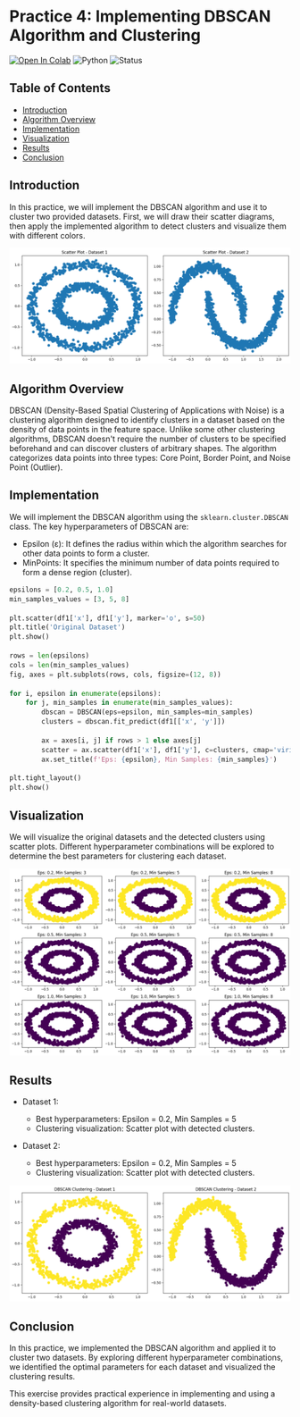 # Practice 4: Implementing DBSCAN Algorithm and Clustering

[![Open In Colab](https://colab.research.google.com/assets/colab-badge.svg)](https://colab.research.google.com/drive/1khfC6_ZHTRYTqvwQHdgDw1VlAWJmHGCY?usp=sharing)
![Python](https://img.shields.io/badge/python-3.7%20%7C%203.8%20%7C%203.9-blue)
![Status](https://img.shields.io/badge/status-done-green)

## Table of Contents
- [Introduction](#introduction)
- [Algorithm Overview](#algorithm-overview)
- [Implementation](#implementation)
- [Visualization](#visualization)
- [Results](#results)
- [Conclusion](#conclusion)

## Introduction

In this practice, we will implement the DBSCAN algorithm and use it to cluster two provided datasets. First, we will draw their scatter diagrams, then apply the implemented algorithm to detect clusters and visualize them with different colors.

![raw](images/raw1.png)


## Algorithm Overview

DBSCAN (Density-Based Spatial Clustering of Applications with Noise) is a clustering algorithm designed to identify clusters in a dataset based on the density of data points in the feature space. Unlike some other clustering algorithms, DBSCAN doesn't require the number of clusters to be specified beforehand and can discover clusters of arbitrary shapes. The algorithm categorizes data points into three types: Core Point, Border Point, and Noise Point (Outlier).

## Implementation

We will implement the DBSCAN algorithm using the `sklearn.cluster.DBSCAN` class. The key hyperparameters of DBSCAN are:
- Epsilon (ε): It defines the radius within which the algorithm searches for other data points to form a cluster.
- MinPoints: It specifies the minimum number of data points required to form a dense region (cluster).


```python
epsilons = [0.2, 0.5, 1.0]
min_samples_values = [3, 5, 8]

plt.scatter(df1['x'], df1['y'], marker='o', s=50)
plt.title('Original Dataset')
plt.show()

rows = len(epsilons)
cols = len(min_samples_values)
fig, axes = plt.subplots(rows, cols, figsize=(12, 8))

for i, epsilon in enumerate(epsilons):
    for j, min_samples in enumerate(min_samples_values):
        dbscan = DBSCAN(eps=epsilon, min_samples=min_samples)
        clusters = dbscan.fit_predict(df1[['x', 'y']])

        ax = axes[i, j] if rows > 1 else axes[j]
        scatter = ax.scatter(df1['x'], df1['y'], c=clusters, cmap='viridis', marker='o', s=50)
        ax.set_title(f'Eps: {epsilon}, Min Samples: {min_samples}')

plt.tight_layout()
plt.show()
```

## Visualization

We will visualize the original datasets and the detected clusters using scatter plots. Different hyperparameter combinations will be explored to determine the best parameters for clustering each dataset.

![find](images/find.png)

## Results

- Dataset 1:
    - Best hyperparameters: Epsilon = 0.2, Min Samples = 5
    - Clustering visualization: Scatter plot with detected clusters.

- Dataset 2:
    - Best hyperparameters: Epsilon = 0.2, Min Samples = 5
    - Clustering visualization: Scatter plot with detected clusters.

![find](images/final.png)


## Conclusion

In this practice, we implemented the DBSCAN algorithm and applied it to cluster two datasets. By exploring different hyperparameter combinations, we identified the optimal parameters for each dataset and visualized the clustering results.

This exercise provides practical experience in implementing and using a density-based clustering algorithm for real-world datasets.
